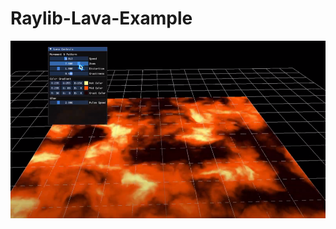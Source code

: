 # Raylib-Lava-Example


![Application Screenshot](https://raw.githubusercontent.com/Piotrixek/Raylib-Lava-Example/main/lava.png) 
